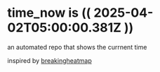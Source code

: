 # time_now is (( 2025-04-02T05:00:00.381Z ))

an automated repo that shows the currnent time

inspired by [breakingheatmap](https://github.com/breakingheatmap/breakingheatmap)